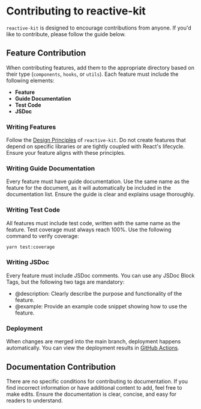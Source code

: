 # Contributing to reactive-kit

`reactive-kit` is designed to encourage contributions from anyone. If you'd like to contribute, please follow the guide below.

## Feature Contribution

When contributing features, add them to the appropriate directory based on their type (`components`, `hooks`, or `utils`). Each feature must include the following elements:

- **Feature**
- **Guide Documentation**
- **Test Code**
- **JSDoc**

### Writing Features

Follow the [Design Principles](./design-principles) of `reactive-kit`. Do not create features that depend on specific libraries or are tightly coupled with React's lifecycle. Ensure your feature aligns with these principles.

### Writing Guide Documentation

Every feature must have guide documentation. Use the same name as the feature for the document, as it will automatically be included in the documentation list. Ensure the guide is clear and explains usage thoroughly.

### Writing Test Code

All features must include test code, written with the same name as the feature. Test coverage must always reach 100%. Use the following command to verify coverage:

```bash
yarn test:coverage
```

### Writing JSDoc

Every feature must include JSDoc comments. You can use any JSDoc Block Tags, but the following two tags are mandatory:

- @description: Clearly describe the purpose and functionality of the feature.
- @example: Provide an example code snippet showing how to use the feature.

### Deployment

When changes are merged into the main branch, deployment happens automatically. You can view the deployment results in [GitHub Actions](https://github.com/toss/reactive-kit/actions).

## Documentation Contribution

There are no specific conditions for contributing to documentation. If you find incorrect information or have additional content to add, feel free to make edits. Ensure the documentation is clear, concise, and easy for readers to understand.
